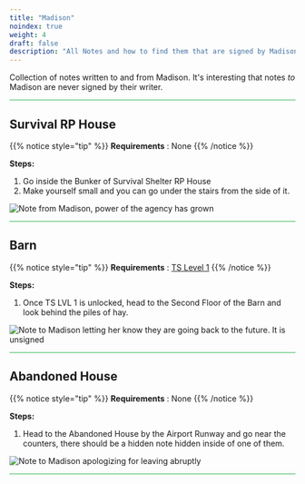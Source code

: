 ```yaml
---
title: "Madison"
noindex: true
weight: 4
draft: false
description: "All Notes and how to find them that are signed by Madison in Brookhaven RP Secrets and Mysteries."
---
```


Collection of notes written to and from Madison. It's interesting that notes _to_ Madison are never signed by their writer.

<hr style="background-color: #28b44c" size=8>

## Survival RP House

{{% notice style="tip" %}}
**Requirements** : None
{{% /notice %}}

**Steps:**

1. Go inside the Bunker of Survival Shelter RP House
2. Make yourself small and you can go under the stairs from the side of it.

![Note from Madison, power of the agency has grown](/images/bh/madison_survival_note.jpg) 

<hr style="background-color: #28b44c" size=8>

## Barn

{{% notice style="tip" %}}
**Requirements** : [TS Level 1](/lore/special_tools/ts_lvl1)
{{% /notice %}}

**Steps:**

1. Once TS LVL 1 is unlocked, head to the Second Floor of the Barn and look behind the piles of hay.

![Note to Madison letting her know they are going back to the future. It is unsigned](/images/bh/madison_barn_note.jpg) 

<hr style="background-color: #28b44c" size=8>

## Abandoned House

{{% notice style="tip" %}}
**Requirements** : None
{{% /notice %}}

**Steps:**

1. Head to the Abandoned House by the Airport Runway and go near the counters, there should be a hidden note hidden inside of one of them.

![Note to Madison apologizing for leaving abruptly](/images/bh/madison_abandoned_house_note.jpg) 

<hr style="background-color: #28b44c" size=8>